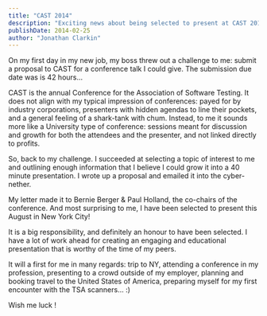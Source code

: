 ```yaml
---
title: "CAST 2014"
description: "Exciting news about being selected to present at CAST 2014, the annual Conference for the Association of Software Testing in New York City..."
publishDate: 2014-02-25
author: "Jonathan Clarkin"
---
```


On my first day in my new job, my boss threw out a challenge to me: submit a proposal to CAST for a conference talk I could give. The submission due date was is 42 hours…

CAST is the annual Conference for the Association of Software Testing. It does not align with my typical impression of conferences: payed for by industry corporations, presenters with hidden agendas to line their pockets, and a general feeling of a shark-tank with chum. Instead, to me it sounds more like a University type of conference: sessions meant for discussion and growth for both the attendees and the presenter, and not linked directly to profits.

So, back to my challenge. I succeeded at selecting a topic of interest to me and outlining enough information that I believe I could grow it into a 40 minute presentation. I wrote up a proposal and emailed it into the cyber-nether.

My letter made it to Bernie Berger & Paul Holland, the co-chairs of the conference. And most surprising to me, I have been selected to present this August in New York City!

It is a big responsibility, and definitely an honour to have been selected. I have a lot of work ahead for creating an engaging and educational presentation that is worthy of the time of my peers.

It will a first for me in many regards: trip to NY, attending a conference in my profession, presenting to a crowd outside of my employer, planning and booking travel to the United States of America, preparing myself for my first encounter with the TSA scanners… :)

Wish me luck ! 
